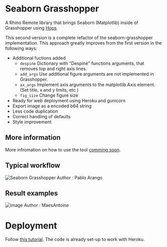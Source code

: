 # Seaborn Grasshopper
A Rhino Remote library that brings Seaborn (Matplotlib) inside of Grasshopper using [Hops](https://github.com/mcneel/compute.rhino3d/tree/master/src/ghhops-server-py). 

This second version is a complete refactor of the seaborn-grasshopper implementation. This approach greatly improves from the first version in the following ways:
- Additional fuctions added
    - `despine`     Dictionary with "Despine" functions arguments, that removes top and right axis lines. 
    - `add_args`    Use additional figure arguments are not implemented in Grasshopper. 
    - `ax_args`     Implement axis arguments to the matplotlib.Axis element. (Set title, x and y limits, etc ) 
    - `fig_size`    Change figure size
- Ready for web deployment using Heroku and gunicorn
- Export image as a encoded b64 string
- Less code duplication
- Correct handling of defaults
- Style improvement


## More information
More infromation on how to use the tool [comming soon](). 

## Typical workflow
![Seaborn Grasshopper](https://i.imgur.com/MUZLQhk.gif)
Author : Pablo Arango

## Result examples
![image](https://user-images.githubusercontent.com/39027094/181036912-2712bd6c-5ec7-4969-8260-b261391a7485.png)
Author : MaesAntoine

# Deployment
Follow [this tutorial](https://www.youtube.com/watch?v=SiCAIRc0pEI). The code is already set-up to work with Heroku.



